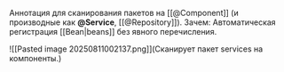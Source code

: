
Аннотация для сканирования пакетов на [[@Component]] (и производные как **@Service**, [[@Repository]]). 
Зачем: Автоматическая регистрация [[Bean|beans]] без явного перечисления.

![[Pasted image 20250811002137.png]](Сканирует пакет services на компоненты.)
